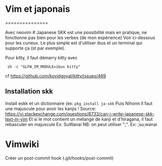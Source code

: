 # Vim et japonais
===============

Avec neovim \# Japanese SKK est une possibilité mais en pratique, ne
fonctionne pas bien pour les verbes (de mon expérience) Voir ci-dessous
pour les curieux. Le plus simple est d'utiliser ibus et un terminal qui
supporte ça (st par exemple). 

Pour kitty, il faut démarry kitty avec 

     sh -c "GLFW_IM_MODULE=ibus kitty"
cf https://github.com/kovidgoyal/kitty/issues/469

## Installation skk

Install eskk et un dictionnaire (ex: `pkg install ja-skk` Puis <c-j>
Nihonn <space> Il faut une majuscule pour avoir les kanjis ! Source:
<https://vi.stackexchange.com/questions/8733/can-i-write-japanese-skk-text-in-vim>
Et si le mot contient un mélange de kanji et d'hiragana, il faut
rebasculer en majuscule Ex: SuWanai NB: on peut utiliser ";". Ex:
;su;wanai

# Vimwiki
Créer un post-commit hook (.git/hooks/post-commit)
